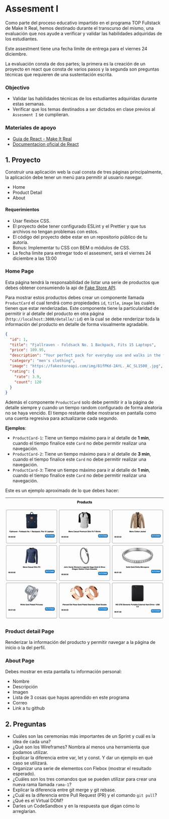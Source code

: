 # Assesment I

Como parte del proceso educativo impartido en el programa TOP Fullstack de Make It Real, hemos destinado durante el transcurso del mismo, una evaluación que nos ayude a verificar y validar las habilidades adquiridas de los estudiantes.

Este assestment tiene una fecha límite de entrega para el viernes 24 diciembre.

La evaluación consta de dos partes; la primera es la creación de un proyecto en react que consta de varios pasos y la segunda son preguntas técnicas que requieren de una sustentación escrita.

### Objectivo
- Validar las habilidades técnicas de los estudiantes adquiridas durante estas semanas.
- Verificar que los temas destinados a ser dictados en clase previos al `Assesment I` se cumplieran.


### Materiales de apoyo
- [Guia de React - Make It Real](https://guias.makeitreal.camp/react)
- [Documentacion oficial de React](https://reactjs.org/docs/getting-started.html)


## 1. Proyecto

Construir una aplicación web la cual consta de tres páginas principalmente, la aplicación debe tener un menú para permitir al usuario navegar.

- Home
- Product Detail
- About

#### Requerimientos

- Usar flexbox CSS.
- El proyecto debe tener configurado ESLint y el Prettier y que tus archivos no tengan problemas con estos.
- El código del proyecto debe estar en un repositorio público de tu autoría.
- Bonus: Implementar tu CSS con BEM o módulos de CSS.
- La fecha limite para entregar todo el assesment, será el viernes 24 diciembre a las 13:00

### Home Page
Esta página tendrá la responsabilidad de listar una serie de productos que debes obtener consumiendo la api de [Fake Store API](https://fakestoreapi.com/).

Para mostrar estos productos debes crear un componente llamada `ProductCard` el cual tendrá como propiedades `id`, `title`, `image` las cuales tienen que estar renderizadas. Este componente tiene la particularidad de permitir ir al detalle del producto en otra página (`http://localhost:3000/detalle/:id`) en la cual se debe renderizar toda la información del producto en detalle de forma visualmente agradable.

```json
{
  "id": 1,
  "title": "Fjallraven - Foldsack No. 1 Backpack, Fits 15 Laptops",
  "price": 109.95,
  "description": "Your perfect pack for everyday use and walks in the forest. Stash your laptop (up to 15 inches) in the padded sleeve, your everyday",
  "category": "men's clothing",
  "image": "https://fakestoreapi.com/img/81fPKd-2AYL._AC_SL1500_.jpg",
  "rating": {
    "rate": 3.9,
    "count": 120
  }
}
```

Además el componente `ProductCard` solo debe permitir ir a la página de detalle siempre y cuando un tiempo random configurado de forma aleatoria no se haya vencido. El tiempo restante debe mostrarse en pantalla como una cuenta regresiva para actualizarse cada segundo.

**Ejemplos**:

- `ProductCard-1`: Tiene un tiempo máximo para ir al detalle de **1 min**, cuando el tiempo finalice este `Card` no debe permitir realizar una navegación.
- `ProductCard-2`: Tiene un tiempo máximo para ir al detalle de **3 min**, cuando el tiempo finalice este `Card` no debe permitir realizar una navegación.
- `ProductCard-3`: Tiene un tiempo máximo para ir al detalle de **1 min**, cuando el tiempo finalice este `Card` no debe permitir realizar una navegación.

Este es un ejemplo aproximado de lo que debes hacer:

<img src="./assets/countdown.gif">

### Product detail Page
Renderizar la información del producto y permitir navegar a la página de inicio o la del perfil.

### About Page
Debes mostrar en esta pantalla tu información personal:

- Nombre
- Descripción
- Imagen
- Lista de 3 cosas que hayas aprendido en este programa
- Correo
- Link a tu github


## 2. Preguntas
- Cuáles son las ceremonias más importantes de un Sprint y cuál es la idea de cada una?
- ¿Qué son los Wireframes? Nombra al menos una herramienta que podamos utilizar.
- Explicar la diferencia entre var, let y const. Y dar un ejemplo en qué caso se utilizará.
- Organizar una serie de elementos con Flebox (mostrar el resultado esperado).
- ¿Cuáles son los tres comandos que se pueden utilizar para crear una nueva rama llamada `rama-1`?
- Explicar la diferencia entre git merge y git rebase.
- ¿Cuál es la diferencia entre Pull Request (PR) y el comando `git pull`?
- ¿Qué es el Virtual DOM?
- Darles un CodeSandbox y en la respuesta que digan cómo lo arreglarían.


